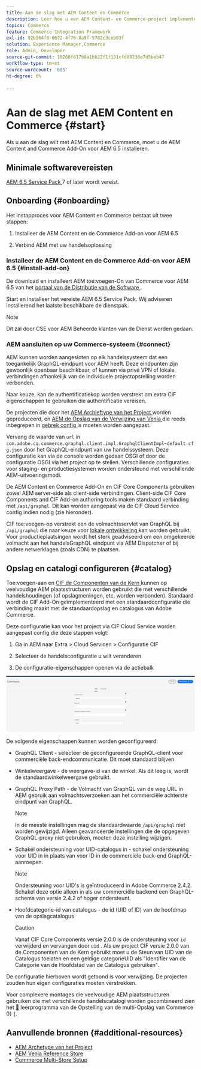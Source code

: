 ```yaml
---
title: Aan de slag met AEM Content en Commerce
description: Leer hoe u een AEM Content- en Commerce-project implementeert.
topics: Commerce
feature: Commerce Integration Framework
exl-id: 92b964f8-6672-4f76-8a9f-5782c3ceb83f
solution: Experience Manager,Commerce
role: Admin, Developer
source-git-commit: 10268f617b8a1bb22f1f131cfd88236e7d5beb47
workflow-type: tm+mt
source-wordcount: '685'
ht-degree: 0%

---
```


# Aan de slag met AEM Content en Commerce {#start}

Als u aan de slag wilt met AEM Content en Commerce, moet u de AEM Content and Commerce Add-On voor AEM 6.5 installeren.

## Minimale softwarevereisten

[ AEM 6.5 Service Pack ](https://experience.adobe.com/#/downloads/content/software-distribution/en/aem.html) 7 of later wordt vereist.

## Onboarding {#onboarding}

Het instapproces voor AEM Content en Commerce bestaat uit twee stappen:

1. Installeer de AEM Content en de Commerce Add-on voor AEM 6.5

2. Verbind AEM met uw handelsoplossing

### Installeer de AEM Content en de Commerce Add-on voor AEM 6.5 {#install-add-on}

De download en installeert AEM toe:voegen-On van Commerce voor AEM 6.5 van het [ portaal van de Distributie van de Software ](https://experience.adobe.com/#/downloads/content/software-distribution/en/aem.html).

Start en installeer het vereiste AEM 6.5 Service Pack. Wij adviseren installerend het laatste beschikbare de dienstpak.

>[!NOTE]
>
>Dit zal door CSE voor AEM Beheerde klanten van de Dienst worden gedaan.

### AEM aansluiten op uw Commerce-systeem {#connect}

AEM kunnen worden aangesloten op elk handelssysteem dat een toegankelijk GraphQL-eindpunt voor AEM heeft. Deze eindpunten zijn gewoonlijk openbaar beschikbaar, of kunnen via privé VPN of lokale verbindingen afhankelijk van de individuele projectopstelling worden verbonden.

Naar keuze, kan de authentificatiekop worden verstrekt om extra CIF eigenschappen te gebruiken die authentificatie vereisen.

De projecten die door het [ AEM Archieftype van het Project ](https://github.com/adobe/aem-project-archetype) worden geproduceerd, en [ AEM de Opslag van de Verwijzing van Venia ](https://github.com/adobe/aem-cif-guides-venia) die reeds inbegrepen in [ gebrek config ](https://github.com/adobe/aem-cif-guides-venia/blob/main/ui.config/src/main/content/jcr_root/apps/venia/osgiconfig/config/com.adobe.cq.commerce.graphql.client.impl.GraphqlClientImpl~default.cfg.json) is moeten worden aangepast.

Vervang de waarde van `url` in `com.adobe.cq.commerce.graphql.client.impl.GraphqlClientImpl~default.cfg.json` door het GraphQL-eindpunt van uw handelssysteem. Deze configuratie kan via de console worden gedaan OSGI of door de configuratie OSGI via het project op te stellen. Verschillende configuraties voor staging- en productiesystemen worden ondersteund met verschillende AEM-uitvoeringsmodi.

De AEM Content en Commerce Add-On en CIF Core Components gebruiken zowel AEM server-side als client-side verbindingen. Client-side CIF Core Components and CIF Add-on authoring tools maken standaard verbinding met `/api/graphql`. Dit kan worden aangepast via de CIF Cloud Service config indien nodig (zie hieronder).

CIF toe:voegen-op verstrekt een de volmachtsservlet van GraphQL bij `/api/graphql` die naar keuze voor [ lokale ontwikkeling ](develop.md) kan worden gebruikt. Voor productieplaatsingen wordt het sterk geadviseerd om een omgekeerde volmacht aan het handelsGraphQL eindpunt via AEM Dispatcher of bij andere netwerklagen (zoals CDN) te plaatsen.

## Opslag en catalogi configureren {#catalog}

Toe:voegen-aan en [ CIF de Componenten van de Kern ](https://github.com/adobe/aem-core-cif-components) kunnen op veelvoudige AEM plaatsstructuren worden gebruikt die met verschillende handelshoudingen (of opslagmeningen, etc. worden verbonden). Standaard wordt de CIF Add-On geïmplementeerd met een standaardconfiguratie die verbinding maakt met de standaardopslag en catalogus van Adobe Commerce.

Deze configuratie kan voor het project via CIF Cloud Service worden aangepast config die deze stappen volgt:

1. Ga in AEM naar Extra > Cloud Servicen > Configuratie CIF

2. Selecteer de handelsconfiguratie u wilt veranderen

3. De configuratie-eigenschappen openen via de actiebalk

![ CIF de Configuratie van Cloud Servicen ](/help/commerce/cif/assets/cif-cloud-service-config.png)

De volgende eigenschappen kunnen worden geconfigureerd:

- GraphQL Client - selecteer de geconfigureerde GraphQL-client voor commerciële back-endcommunicatie. Dit moet standaard blijven.
- Winkelweergave - de weergave-id van de winkel. Als dit leeg is, wordt de standaardwinkelweergave gebruikt.
- GraphQL Proxy Path - de Volmacht van GraphQL van de weg URL in AEM gebruik aan volmachtsverzoeken aan het commerciële achterste eindpunt van GraphQL.

  >[!NOTE]
  >
  >In de meeste instellingen mag de standaardwaarde `/api/graphql` niet worden gewijzigd. Alleen geavanceerde instellingen die de opgegeven GraphQL-proxy niet gebruiken, moeten deze instelling wijzigen.

- Schakel ondersteuning voor UID-catalogus in - schakel ondersteuning voor UID in in plaats van voor ID in de commerciële back-end GraphQL-aanroepen.

  >[!NOTE]
  >
  >Ondersteuning voor UID&#39;s is geïntroduceerd in Adobe Commerce 2.4.2. Schakel deze optie alleen in als uw commerciële backend een GraphQL-schema van versie 2.4.2 of hoger ondersteunt.

- Hoofdcategorie-id van catalogus - de id (UID of ID) van de hoofdmap van de opslagcatalogus

  >[!CAUTION]
  >
  >Vanaf CIF Core Components versie 2.0.0 is de ondersteuning voor `id` verwijderd en vervangen door `uid` . Als uw project CIF versie 2.0.0 van de Componenten van de Kern gebruikt moet u de Steun van UID van de Catalogus toelaten en een geldige categorieUID als &quot;Identifier van de Categorie van de Hoofdstad van de Catalogus gebruiken&quot;.

De configuratie hierboven wordt getoond is voor verwijzing. De projecten zouden hun eigen configuraties moeten verstrekken.

Voor complexere montages die veelvoudige AEM plaatsstructuren gebruiken die met verschillende handelscatalogi worden gecombineerd zien het [&#128279;](configuring/multi-store-setup.md) leerprogramma van de Opstelling van de multi-Opslag van Commerce 0&rbrace; &lbrace;.

## Aanvullende bronnen {#additional-resources}

- [ AEM Archetype van het Project ](https://github.com/adobe/aem-project-archetype)
- [AEM Venia Reference Store ](https://github.com/adobe/aem-cif-guides-venia)
- [Commerce Multi-Store Setup](configuring/multi-store-setup.md)
